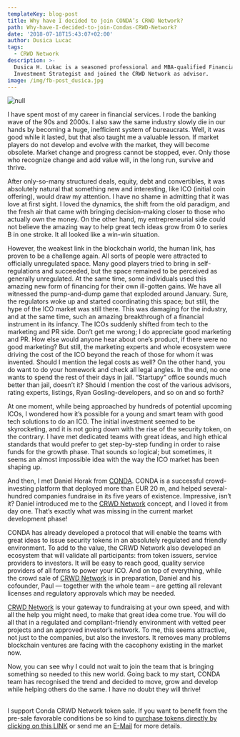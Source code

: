 ```yaml
---
templateKey: blog-post
title: Why have I decided to join CONDA’s CRWD Network?
path: Why-have-I-decided-to-join-Condas-CRWD-Network?
date: '2018-07-18T15:43:07+02:00'
author: Dusica Lucac
tags:
  - CRWD Network
description: >-
  Dusica H. Lukac is a seasoned professional and MBA-qualified Financial
  Investment Strategist and joined the CRWD Network as advisor.
image: /img/fb-post_dusica.jpg
---
```

![null](/img/dusica-lukic_round.png)

I have spent most of my career in financial services. I rode the banking wave of the 90s and 2000s. I also saw the same industry slowly die in our hands by becoming a huge, inefficient system of bureaucrats.  Well, it was good while it lasted, but that also taught me a valuable lesson. If market players do not develop and evolve with the market, they will become obsolete.  Market change and progress cannot be stopped, ever.  Only those who recognize change and add value will, in the long run, survive and thrive.

After only-so-many structured deals, equity, debt and convertibles, it was absolutely natural that something new and interesting, like ICO (initial coin offering), would draw my attention.  I have no shame in admitting that it was love at first sight. I loved the dynamics, the shift from the old paradigm, and the fresh air that came with bringing decision-making closer to those who actually own the money. On the other hand, my entrepreneurial side could not believe the amazing way to help great tech ideas grow from 0 to series B in one stroke.  It all looked like a win-win situation.

However, the weakest link in the blockchain world, the human link, has proven to be a challenge again. All sorts of people were attracted to officially unregulated space.  Many good players tried to bring in self-regulations and succeeded, but the space remained to be perceived as generally unregulated.  At the same time, some individuals used this amazing new form of financing for their own ill-gotten gains. We have all witnessed the pump-and-dump game that exploded around January. Sure, the regulators woke up and started coordinating this space; but still, the hype of the ICO market was still there. This was damaging for the industry, and at the same time, such an amazing breakthrough of a financial instrument in its infancy. The ICOs suddenly shifted from tech to the marketing and PR side.  Don’t get me wrong; I do appreciate good marketing and PR. How else would anyone hear about one’s product, if there were no good marketing? But still, the marketing experts and whole ecosystem were driving the cost of the ICO beyond the reach of those for whom it was invented.  Should I mention the legal costs as well? On the other hand, you do want to do your homework and check all legal angles. In the end, no one wants to spend the rest of their days in jail. “Startupy” office sounds much better than jail, doesn’t it? Should I mention the cost of the various advisors, rating experts, listings, Ryan Gosling-developers, and so on and so forth?

At one moment, while being approached by hundreds of potential upcoming ICOs, I wondered how it’s possible for a young and smart team with good tech solutions to do an ICO. The initial investment seemed to be skyrocketing, and it is not going down with the rise of the security token, on the contrary.  I have met dedicated teams with great ideas, and high ethical standards that would prefer to get step-by-step funding in order to raise funds for the growth phase. That sounds so logical; but sometimes, it seems an almost impossible idea with the way the ICO market has been shaping up.

And then, I met Daniel Horak from [CONDA](https://www.conda.eu).  CONDA is a successful crowd-investing platform that deployed more than EUR 20 m, and helped several-hundred companies fundraise in its five years of existence.  Impressive, isn’t it? Daniel introduced me to the [CRWD Network](https://ico.conda.online) concept, and I loved it from day one. That’s exactly what was missing in the current market development phase! 

CONDA has already developed a protocol that will enable the teams with great ideas to issue security tokens in an absolutely regulated and friendly environment. To add to the value, the CRWD Network also developed an ecosystem that will validate all participants: from token issuers, service providers to investors. It will be easy to reach good, quality service providers of all forms to power your ICO. And on top of everything, while the crowd sale of [CRWD Network](https://ico.conda.online) is in preparation, Daniel and his cofounder, Paul —  together with the whole team – are getting all relevant licenses and regulatory approvals which may be needed. 

[CRWD Network](https://ico.conda.online) is your gateway to fundraising at your own speed, and with all the help you might need, to make that great idea come true.  You will do all that in a regulated and compliant-friendly environment with vetted peer projects and an approved investor’s network.  To me, this seems attractive, not just to the companies, but also the investors.  It removes many problems blockchain ventures are facing with the cacophony existing in the market now.  

Now, you can see why I could not wait to join the team that is bringing something so needed to this new world. Going back to my start, CONDA team has recognised the trend and decided to move, grow and develop while helping others do the same. I have no doubt they will thrive!
<br>
<br>

I support Conda CRWD Network token sale. If you want to benefit from the pre-sale favorable conditions be so kind to [purchase tokens directly by clicking on this LINK](https://ico.conda.online/p/a/AFF03a6e78774500973100a52faf6dc6327d76e584990bd116f616e4428d3e9a9ea) or send me an [E-Mail](mailto:dusica.lukac@stizzbuzz.com) for more details.

<br>

<br>

